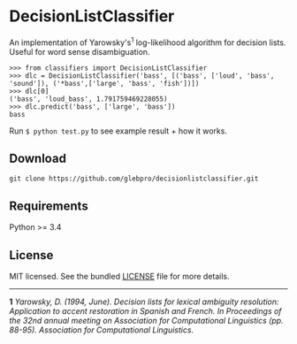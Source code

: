 # DecisionListClassifier

An implementation of Yarowsky's<sup>1</sup> log-likelihood algorithm for decision lists.
Useful for word sense disambiguation.

```
>>> from classifiers import DecisionListClassifier
>>> dlc = DecisionListClassifier('bass', [('bass', ['loud', 'bass', 'sound']), ('*bass',['large', 'bass', 'fish'])])
>>> dlc[0]
('bass', 'loud_bass', 1.791759469228055)
>>> dlc.predict('bass', ['large', 'bass'])
bass
```

Run `$ python test.py` to see example result + how it works.

## Download
`git clone https://github.com/glebpro/decisionlistclassifier.git`

## Requirements
Python >= 3.4

## License
MIT licensed. See the bundled [LICENSE](/LICENSE) file for more details.

<hr>
<b>1</b> <i>Yarowsky, D. (1994, June). Decision lists for lexical ambiguity resolution: Application to accent restoration in Spanish and French. In Proceedings of the 32nd annual meeting on Association for Computational Linguistics (pp. 88-95). Association for Computational Linguistics.</i>
